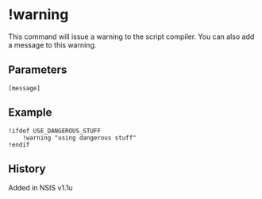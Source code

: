 # !warning

This command will issue a warning to the script compiler. You can also add a message to this warning.

## Parameters

    [message]

## Example

    !ifdef USE_DANGEROUS_STUFF
        !warning "using dangerous stuff"
    !endif

## History

Added in NSIS v1.1u
